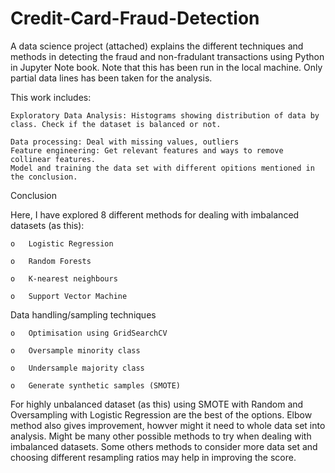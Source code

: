 # Credit-Card-Fraud-Detection
A data science project (attached) explains the different techniques and methods in detecting the fraud and non-fradulant transactions using Python in Jupyter Note book. Note that this has been run in the local machine. Only partial data lines has been taken for the analysis.

This work includes:

    Exploratory Data Analysis: Histograms showing distribution of data by class. Check if the dataset is balanced or not.	
        
    Data processing: Deal with missing values, outliers
    Feature engineering: Get relevant features and ways to remove collinear features.
    Model and training the data set with different opitions mentioned in the conclusion.


Conclusion

Here, I have explored 8 different methods for dealing with imbalanced datasets (as this):

    o	Logistic Regression
  
    o	Random Forests
  
    o	K-nearest neighbours
  
    o	Support Vector Machine
    
Data handling/sampling techniques
  
    o	Optimisation using GridSearchCV
  
    o	Oversample minority class
  
    o	Undersample majority class
  
    o	Generate synthetic samples (SMOTE)

For highly unbalanced dataset (as this) using SMOTE with Random and Oversampling with Logistic Regression are the best of the options. Elbow method also gives improvement, howver might it need to whole data set into analysis. Might be many other possible methods to try when dealing with imbalanced datasets. Some others methods to consider more data set and choosing different resampling ratios may help in improving the score.
